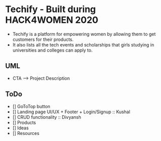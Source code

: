 # Techify - Built during HACK4WOMEN 2020 
- Techify is a platform for empowering women by allowing them to get customers for their products. 
- It also lists all the tech events and scholarships that girls studying in universities and colleges can apply to.

## UML 
- CTA --> Project Description

## ToDo
- [] GoToTop button
- [] Landing page UI/UX + Footer + Login/Signup :: Kushal
- [] CRUD functionality :: Divyansh
- [] Products
- [] Ideas
- [] Resources
